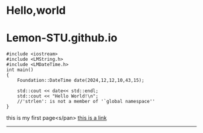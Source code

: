 <html>
  <body>
    <h1>Hello,world</h1>

  


# Lemon-STU.github.io

```
#include <iostream>
#include <LMString.h>
#include <LMDateTime.h>
int main()
{
    Foundation::DateTime date(2024,12,12,10,43,15);

    std::cout << date<< std::endl;
    std::cout << "Hello World!\n";
    //'strlen': is not a member of '`global namespace''
}
```
<span>this is my first page<s/pan>
<a href="http://git.szidears.cn:9009/Repository/Index">this is a link</a>
<hr/>
</body>
</html>

